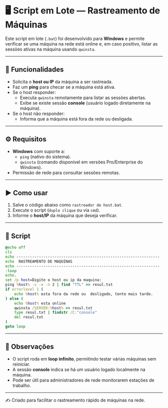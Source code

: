 # 🖥️ Script em Lote — Rastreamento de Máquinas

Este script em lote (`.bat`) foi desenvolvido para **Windows** e permite verificar se uma máquina na rede está online e, em caso positivo, listar as sessões ativas na máquina usando `qwinsta`.

---

## 📌 Funcionalidades
- Solicita o **host ou IP** da máquina a ser rastreada.  
- Faz um **ping** para checar se a máquina está ativa.  
- Se o host responder:  
  - Executa `qwinsta` remotamente para listar as sessões abertas.  
  - Exibe se existe sessão **console** (usuário logado diretamente na máquina).  
- Se o host não responder:  
  - Informa que a máquina está fora da rede ou desligada.  

---

## ⚙️ Requisitos
- **Windows** com suporte a:
  - `ping` (nativo do sistema).  
  - `qwinsta` (comando disponível em versões Pro/Enterprise do Windows).  
- Permissão de rede para consultar sessões remotas.  

---

## ▶️ Como usar
1. Salve o código abaixo como `rastreador de host.bat`.  
2. Execute o script (`duplo clique` ou via `cmd`).  
3. Informe o **host/IP** da máquina que deseja verificar.  

---

## 📂 Script
```bat
@echo off
cls
echo ----------------------------------------------------------------
echo  RASTREAMENTO DE MAQUINAS
echo ----------------------------------------------------------------
:loop
echo.
set /p host=Digite o host ou ip da maquina:
ping %host% -v -a -n 2 | find "TTL" >> resul.txt
if errorlevel 1 (
    echo %host% esta fora da rede ou  desligado, tente mais tarde.
) else (
    echo %host% esta online
    qwinsta /SERVER:%host% >> resul.txt
    type resul.txt | findstr /C:"console"
    del resul.txt
)
goto loop
```

---

## 📌 Observações
- O script roda em **loop infinito**, permitindo testar várias máquinas sem reiniciar.  
- A sessão **console** indica se há um usuário logado localmente na máquina.  
- Pode ser útil para administradores de rede monitorarem estações de trabalho.  

---

✍️ Criado para facilitar o rastreamento rápido de máquinas na rede.
